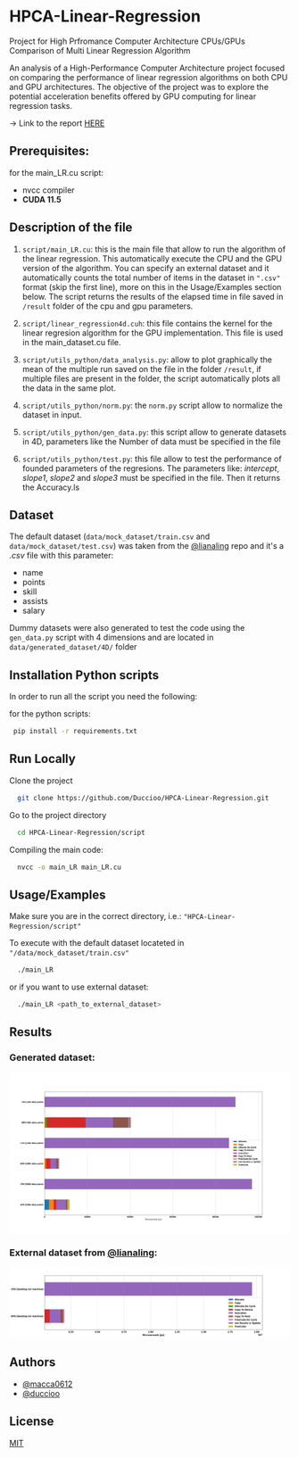 # HPCA-Linear-Regression

Project for High Prfromance Computer Architecture
CPUs/GPUs Comparison of Multi Linear Regression Algorithm

An analysis of a High-Performance Computer Architecture project focused on comparing the performance of linear regression algorithms on both CPU and GPU architectures. The objective of the project was to explore the potential acceleration benefits offered by GPU computing for linear regression tasks.

-> Link to the report [HERE](https://duccioo.github.io/HPCA-Linear-Regression/HPCA___Project_Report.pdf)

## Prerequisites:

for the main_LR.cu script:

- nvcc compiler
- **CUDA 11.5**

## Description of the file

1. `script/main_LR.cu`: this is the main file that allow to run the algorithm of the linear regression.
   This automatically execute the CPU and the GPU version of the algorithm.
   You can specify an external dataset and it automatically counts the total number of items in the dataset in `".csv"` format (skip the first line), more on this in the Usage/Examples section below.
   The script returns the results of the elapsed time in file saved in `/result` folder of the cpu and gpu parameters.

2. `script/linear_regression4d.cuh`: this file contains the kernel for the linear regresion algorithm for the GPU implementation.
   This file is used in the main_dataset.cu file.

3. `script/utils_python/data_analysis.py`: allow to plot graphically the mean of the multiple run saved on the file in the
   folder `/result`, if multiple files are present in the folder, the script automatically plots all the data in the same plot.

4. `script/utils_python/norm.py`: the `norm.py` script allow to normalize the dataset in input.

5. `script/utils_python/gen_data.py`: this script allow to generate datasets in 4D, parameters like the Number of data must be specified in the file

6. `script/utils_python/test.py`: this file allow to test the performance of founded parameters of the regresions.
   The parameters like: _intercept_, _slope1_, _slope2_ and _slope3_ must be specified in the file.
   Then it returns the Accuracy.ls

## Dataset

The default dataset (`data/mock_dataset/train.csv` and `data/mock_dataset/test.csv`) was taken from the [@lianaling](https://github.com/lianaling/dspc-cuda/blob/main/dspc-cuda/mock.csv) repo and it's a _.csv_ file with this parameter:

- name
- points
- skill
- assists
- salary

Dummy datasets were also generated to test the code using the `gen_data.py` script with 4 dimensions and are located in `data/generated_dataset/4D/` folder

## Installation Python scripts

In order to run all the script you need the following:

for the python scripts:

```bash
 pip install -r requirements.txt
```

## Run Locally

Clone the project

```bash
  git clone https://github.com/Duccioo/HPCA-Linear-Regression.git
```

Go to the project directory

```bash
  cd HPCA-Linear-Regression/script
```

Compiling the main code:

```bash
  nvcc -o main_LR main_LR.cu
```

## Usage/Examples

Make sure you are in the correct directory, i.e.: `"HPCA-Linear-Regression/script"`

To execute with the default dataset locateted in `"/data/mock_dataset/train.csv"`

```bash
  ./main_LR
```

or if you want to use external dataset:

```bash
  ./main_LR <path_to_external_dataset>
```

## Results

### Generated dataset:

![result](./img/10k-100k-500k.png)

### External dataset from [@lianaling](https://github.com/lianaling/dspc-cuda/blob/main/dspc-cuda/mock.csv):

![result](./img/mock_result.png)

## Authors

- [@macca0612](https://github.com/macca0612)
- [@duccioo](https://github.com/Duccioo)

## License

[MIT](https://choosealicense.com/licenses/mit/)
